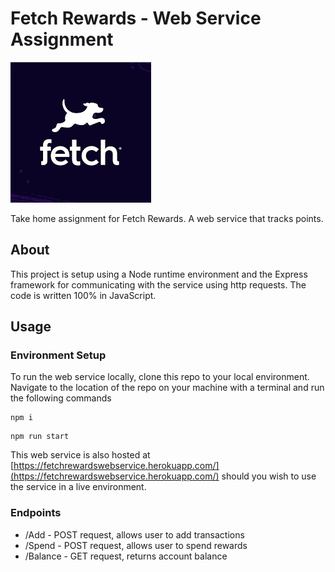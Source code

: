 # Fetch Rewards - Web Service Assignment

![Fetch Logo](./public/fetchlogo.png)

Take home assignment for Fetch Rewards. A web service that tracks points. 
## About 
This project is setup using a Node runtime environment and the Express framework for communicating with the service using http requests. The code is written 100% in JavaScript. 

## Usage
### Environment Setup
To run the web service locally, clone this repo to your local environment. Navigate to the location of the repo on your machine with a terminal and run the following commands
```
npm i 
```
```
npm run start
```

This web service is also hosted at [https://fetchrewardswebservice.herokuapp.com/](https://fetchrewardswebservice.herokuapp.com/) should you wish to use the service in a live environment. 
### Endpoints
- /Add - POST request, allows user to add transactions
- /Spend - POST request, allows user to spend rewards
- /Balance - GET request, returns account balance


